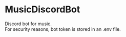 # MusicDiscordBot
Discord bot for music. \
For security reasons, bot token is stored in an .env file.
